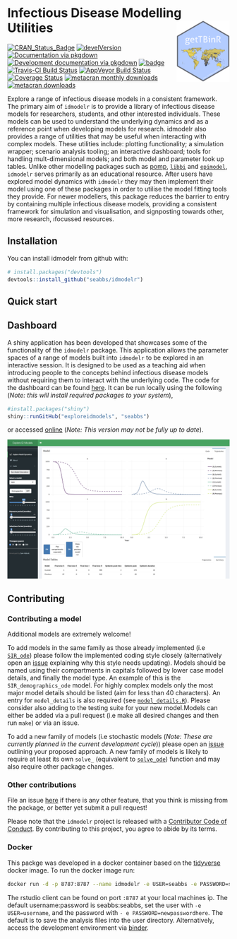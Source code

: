 
<!-- README.md is generated from README.Rmd. Please edit that file -->
Infectious Disease Modelling Utilities <img src="man/figures/logo.png" align="right" alt="" width="120" />
==========================================================================================================

[![CRAN\_Status\_Badge](http://www.r-pkg.org/badges/version/idmodelr)](https://cran.r-project.org/package=idmodelr) [![develVersion](https://img.shields.io/badge/devel%20version-0.2.0-blue.svg?style=flat)](https://github.com/idmodelr) [![Documentation via pkgdown](https://img.shields.io/badge/Documentation-click%20here!-lightgrey.svg?style=flat)](https://www.samabbott.co.uk/idmodelr/) [![Development documentation via pkgdown](https://img.shields.io/badge/Development%20Documentation-click%20here!-lightblue.svg?style=flat)](https://www.samabbott.co.uk/idmodelr/dev) [![badge](https://img.shields.io/badge/Launch-idmodelr-lightblue.svg)](https://mybinder.org/v2/gh/seabbs/idmodelr/master?urlpath=rstudio) [![Travis-CI Build Status](https://travis-ci.org/seabbs/idmodelr.svg?branch=master)](https://travis-ci.org/seabbs/idmodelr) [![AppVeyor Build Status](https://ci.appveyor.com/api/projects/status/github/seabbs/idmodelr?branch=master&svg=true)](https://ci.appveyor.com/project/seabbs/idmodelr) [![Coverage Status](https://img.shields.io/codecov/c/github/seabbs/idmodelr/master.svg)](https://codecov.io/github/seabbs/idmodelr?branch=master) [![metacran monthly downloads](http://cranlogs.r-pkg.org/badges/idmodelr)](https://cran.r-project.org/package=idmodelr) [![metacran downloads](http://cranlogs.r-pkg.org/badges/grand-total/idmodelr?color=ff69b4)](https://cran.r-project.org/package=idmodelr)

Explore a range of infectious disease models in a consistent framework. The primary aim of `idmodelr` is to provide a library of infectious disease models for researchers, students, and other interested individuals. These models can be used to understand the underlying dynamics and as a reference point when developing models for research. idmodelr also provides a range of utilities that may be useful when interacting with complex models. These utilities include: plotting functionality; a simulation wrapper; scenario analysis tooling; an interactive dashboard; tools for handling mult-dimensional models; and both model and parameter look up tables. Unlike other modelling packages such as [pomp](https://kingaa.github.io/pomp/), [`libbi`](http://libbi.org) and [`epimodel`](http://www.epimodel.org), `idmodelr` serves primarily as an educational resource. After users have explored model dynamics with `idmodelr` they may then implement their model using one of these packages in order to utilise the model fitting tools they provide. For newer modellers, this package reduces the barrier to entry by containing multiple infectious disease models, providing a consistent framework for simulation and visualisation, and signposting towards other, more research, ıfocussed resources.

Installation
------------

You can install idmodelr from github with:

``` r
# install.packages("devtools")
devtools::install_github("seabbs/idmodelr")
```

Quick start
-----------

Dashboard
---------

A shiny application has been developed that showcases some of the functionality of the `idmodelr` package. This application allows the parameter spaces of a range of models built into `idmodelr` to be explored in an interactive session. It is designed to be used as a teaching aid when introducing people to the concepts behind infectious disease models without requiring them to interact with the underlying code. The code for the dashboard can be found [here](https://github.com/seabbs/exploreidmodels). It can be run locally using the following (*Note: this will install required packages to your system*),

``` r
#install.packages("shiny")
shiny::runGitHub("exploreidmodels", "seabbs")
```

or accessed [online](http://www.seabbs.co.uk/shiny/exploreidmodels) (*Note: This version may not be fully up to date*).

![Snapshot of the integrated dashboard.](man/figures/exploreidmodels.png)

Contributing
------------

### Contributing a model

Additional models are extremely welcome!

To add models in the same family as those already implemented (i.e [`SIR_ode`](https://github.com/seabbs/idmodelr/blob/master/R/SIR.R)) please follow the implemented coding style closely (alternatively open an [issue](https://github.com/seabbs/idmodelr/issues) explaining why this style needs updating). Models should be named using their compartments in capitals followed by lower case model details, and finally the model type. An example of this is the `SIR_demographics_ode` model. For highly complex models only the most major model details should be listed (aim for less than 40 characters). An entry for `model_details` is also required (see [`model_details.R`](https://github.com/seabbs/idmodelr/blob/master/data-raw/model_details.R%20for%20help%20with%20this)). Please consider also adding to the testing suite for your new model.Models can either be added via a pull request (i.e make all desired changes and then run `make`) or via an issue.

To add a new family of models (i.e stochastic models (*Note: These are currently planned in the current development cycle*)) please open an [issue](https://github.com/seabbs/idmodelr/issues) outlining your proposed approach. A new family of models is likely to require at least its own `solve_` (equivalent to [`solve_ode`](https://github.com/seabbs/idmodelr/blob/master/R/solve.R)) function and may also require other package changes.

### Other contributions

File an issue [here](https://github.com/seabbs/idmodelr/issues) if there is any other feature, that you think is missing from the package, or better yet submit a pull request!

Please note that the `idmodelr` project is released with a [Contributor Code of Conduct](.github/CODE_OF_CONDUCT.md). By contributing to this project, you agree to abide by its terms.

### Docker

This packge was developed in a docker container based on the [tidyverse](https://hub.docker.com/r/rocker/tidyverse/) docker image. To run the docker image run:

``` bash
docker run -d -p 8787:8787 --name idmodelr -e USER=seabbs -e PASSWORD=seabbs seabbs/idmodelr
```

The rstudio client can be found on port `:8787` at your local machines ip. The default username:password is seabbs:seabbs, set the user with `-e USER=username`, and the password with `- e PASSWORD=newpasswordhere`. The default is to save the analysis files into the user directory. Alternatively, access the development environment via [binder](https://mybinder.org/v2/gh/seabbs/idmodelr/master?urlpath=rstudio).
